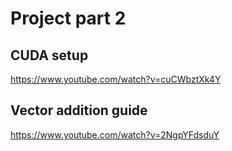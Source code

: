 # Project part 2

## CUDA setup
https://www.youtube.com/watch?v=cuCWbztXk4Y

## Vector addition guide
https://www.youtube.com/watch?v=2NgpYFdsduY
